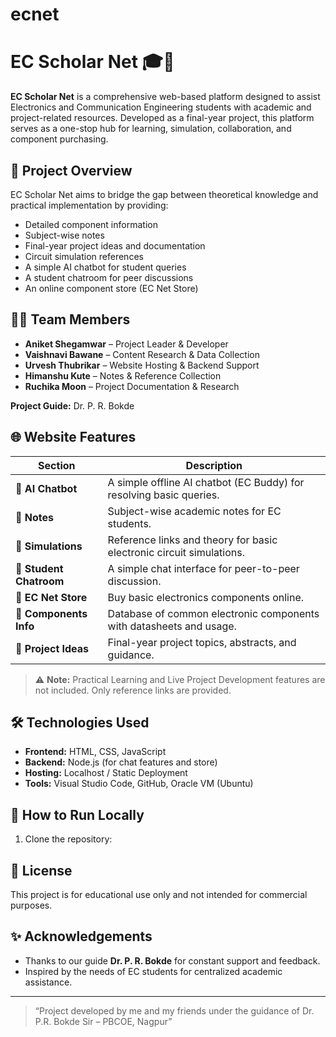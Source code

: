 # ecnet
# EC Scholar Net 🎓📡

**EC Scholar Net** is a comprehensive web-based platform designed to assist Electronics and Communication Engineering students with academic and project-related resources. Developed as a final-year project, this platform serves as a one-stop hub for learning, simulation, collaboration, and component purchasing.

## 📌 Project Overview

EC Scholar Net aims to bridge the gap between theoretical knowledge and practical implementation by providing:

- Detailed component information
- Subject-wise notes
- Final-year project ideas and documentation
- Circuit simulation references
- A simple AI chatbot for student queries
- A student chatroom for peer discussions
- An online component store (EC Net Store)

## 🧑‍💻 Team Members

- **Aniket Shegamwar** – Project Leader & Developer  
- **Vaishnavi Bawane** – Content Research & Data Collection  
- **Urvesh Thubrikar** – Website Hosting & Backend Support  
- **Himanshu Kute** – Notes & Reference Collection  
- **Ruchika Moon** – Project Documentation & Research  

**Project Guide:** Dr. P. R. Bokde

## 🌐 Website Features

| Section                | Description |
|------------------------|-------------|
| 🧠 **AI Chatbot**       | A simple offline AI chatbot (EC Buddy) for resolving basic queries. |
| 📘 **Notes**            | Subject-wise academic notes for EC students. |
| 🧪 **Simulations**      | Reference links and theory for basic electronic circuit simulations. |
| 💬 **Student Chatroom** | A simple chat interface for peer-to-peer discussion. |
| 🛒 **EC Net Store**     | Buy basic electronics components online. |
| 🧩 **Components Info**  | Database of common electronic components with datasheets and usage. |
| 📁 **Project Ideas**     | Final-year project topics, abstracts, and guidance. |

> ⚠️ **Note:** Practical Learning and Live Project Development features are not included. Only reference links are provided.

## 🛠️ Technologies Used

- **Frontend:** HTML, CSS, JavaScript  
- **Backend:** Node.js (for chat features and store)  
- **Hosting:** Localhost / Static Deployment  
- **Tools:** Visual Studio Code, GitHub, Oracle VM (Ubuntu)  

## 🧾 How to Run Locally

1. Clone the repository:


## 📄 License

This project is for educational use only and not intended for commercial purposes.

## ✨ Acknowledgements

- Thanks to our guide **Dr. P. R. Bokde** for constant support and feedback.
- Inspired by the needs of EC students for centralized academic assistance.

---

> “Project developed by me and my friends under the guidance of Dr. P.R. Bokde Sir – PBCOE, Nagpur”

   
